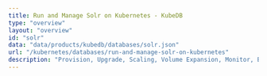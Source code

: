 ```yaml
---
title: Run and Manage Solr on Kubernetes - KubeDB
type: "overview"
layout: "overview"
id: "solr"
data: "data/products/kubedb/databases/solr.json"
url: "/kubernetes/databases/run-and-manage-solr-on-kubernetes"
description: "Provision, Upgrade, Scaling, Volume Expansion, Monitor, Backup & Restore, Security for Solr Databases in Kubernetes on any Public & Private Cloud"
---
```

